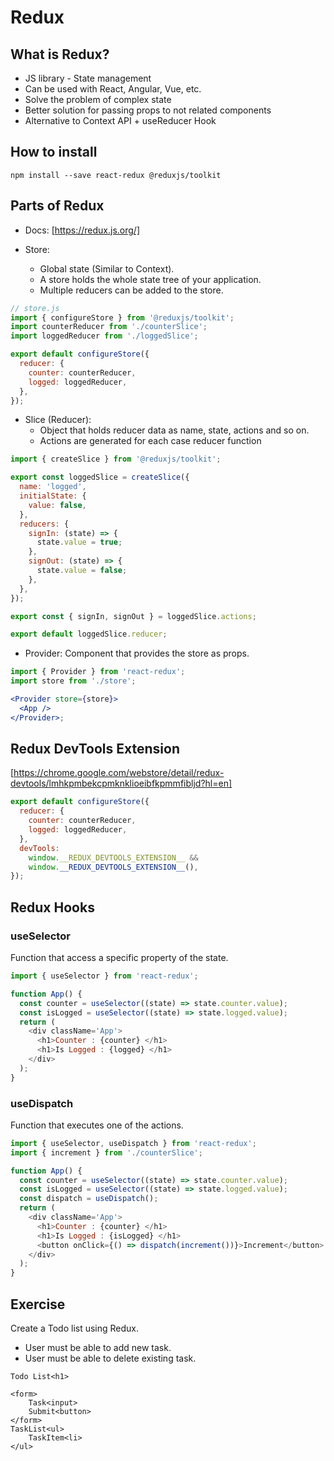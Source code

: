 # Redux

## What is Redux?

- JS library - State management
- Can be used with React, Angular, Vue, etc.
- Solve the problem of complex state
- Better solution for passing props to not related components
- Alternative to Context API + useReducer Hook

## How to install

```
npm install --save react-redux @reduxjs/toolkit
```

## Parts of Redux

- Docs: [https://redux.js.org/]

- Store:
  - Global state (Similar to Context).
  - A store holds the whole state tree of your application.
  - Multiple reducers can be added to the store.

```js
// store.js
import { configureStore } from '@reduxjs/toolkit';
import counterReducer from './counterSlice';
import loggedReducer from './loggedSlice';

export default configureStore({
  reducer: {
    counter: counterReducer,
    logged: loggedReducer,
  },
});
```

- Slice (Reducer):
  - Object that holds reducer data as name, state, actions and so on.
  - Actions are generated for each case reducer function

```js
import { createSlice } from '@reduxjs/toolkit';

export const loggedSlice = createSlice({
  name: 'logged',
  initialState: {
    value: false,
  },
  reducers: {
    signIn: (state) => {
      state.value = true;
    },
    signOut: (state) => {
      state.value = false;
    },
  },
});

export const { signIn, signOut } = loggedSlice.actions;

export default loggedSlice.reducer;
```

- Provider: Component that provides the store as props.

```jsx
import { Provider } from 'react-redux';
import store from './store';

<Provider store={store}>
  <App />
</Provider>;
```

## Redux DevTools Extension

[https://chrome.google.com/webstore/detail/redux-devtools/lmhkpmbekcpmknklioeibfkpmmfibljd?hl=en]

```js
export default configureStore({
  reducer: {
    counter: counterReducer,
    logged: loggedReducer,
  },
  devTools:
    window.__REDUX_DEVTOOLS_EXTENSION__ &&
    window.__REDUX_DEVTOOLS_EXTENSION__(),
});
```

## Redux Hooks

### useSelector

Function that access a specific property of the state.

```js
import { useSelector } from 'react-redux';

function App() {
  const counter = useSelector((state) => state.counter.value);
  const isLogged = useSelector((state) => state.logged.value);
  return (
    <div className='App'>
      <h1>Counter : {counter} </h1>
      <h1>Is Logged : {logged} </h1>
    </div>
  );
}
```

### useDispatch

Function that executes one of the actions.

```js
import { useSelector, useDispatch } from 'react-redux';
import { increment } from './counterSlice';

function App() {
  const counter = useSelector((state) => state.counter.value);
  const isLogged = useSelector((state) => state.logged.value);
  const dispatch = useDispatch();
  return (
    <div className='App'>
      <h1>Counter : {counter} </h1>
      <h1>Is Logged : {isLogged} </h1>
      <button onClick={() => dispatch(increment())}>Increment</button>
    </div>
  );
}
```

## Exercise

Create a Todo list using Redux.

- User must be able to add new task.
- User must be able to delete existing task.

```
Todo List<h1>

<form>
    Task<input>
    Submit<button>
</form>
TaskList<ul>
    TaskItem<li>
</ul>
```
